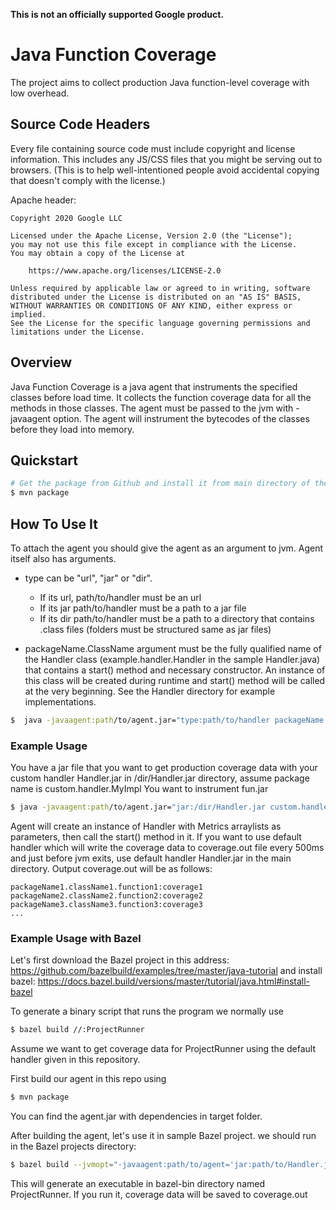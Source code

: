 **This is not an officially supported Google product.**

# Java Function Coverage

The project aims to collect production Java function-level coverage with low overhead.

## Source Code Headers

Every file containing source code must include copyright and license
information. This includes any JS/CSS files that you might be serving out to
browsers. (This is to help well-intentioned people avoid accidental copying that
doesn't comply with the license.)

Apache header:

```
Copyright 2020 Google LLC

Licensed under the Apache License, Version 2.0 (the "License");
you may not use this file except in compliance with the License.
You may obtain a copy of the License at

    https://www.apache.org/licenses/LICENSE-2.0

Unless required by applicable law or agreed to in writing, software
distributed under the License is distributed on an "AS IS" BASIS,
WITHOUT WARRANTIES OR CONDITIONS OF ANY KIND, either express or implied.
See the License for the specific language governing permissions and
limitations under the License.
```

## Overview

Java Function Coverage is a java agent that instruments the specified classes before load time. It collects the function coverage data for all the methods in those classes. The agent must be passed to the jvm with -javaagent option. The agent will instrument the bytecodes of the classes before they load into memory. 

## Quickstart

```bash
# Get the package from Github and install it from main directory of the package
$ mvn package
```

## How To Use It

To attach the agent you should give the agent as an argument to jvm. Agent itself also has arguments. 

* type can be "url", "jar" or "dir". 
    * If its url, path/to/handler must be an url
    * If its jar path/to/handler must be a path to a jar file  
    * If its dir path/to/handler must be a path to a directory that contains .class files (folders must be structured same as jar files)
    
* packageName.ClassName argument must be the fully qualified name of the Handler class (example.handler.Handler in the sample Handler.java) that contains a start() method and necessary constructor. An instance of this class will be created during runtime and start() method will be called at the very beginning. See the Handler directory for example implementations.  

```bash
$  java -javaagent:path/to/agent.jar="type:path/to/handler packageName.ClassName" [other args..]
```

### Example Usage

You have a jar file that you want to get production coverage data with your custom handler Handler.jar in /dir/Handler.jar directory, assume package name is custom.handler.MyImpl You want to instrument fun.jar

```bash
$ java -javaagent:path/to/agent.jar="jar:/dir/Handler.jar custom.handler.MyImpl" -jar fun.jar
```

Agent will create an instance of Handler with Metrics arraylists as parameters, then call the start() method in it. If you want to use default handler which will write the coverage data to coverage.out file every 500ms and just before jvm exits, use default handler Handler.jar in the main directory. Output coverage.out will be as follows:

```
packageName1.className1.function1:coverage1
packageName2.className2.function2:coverage2
packageName3.className3.function3:coverage3
...
```

### Example Usage with Bazel

Let's first download the Bazel project in this address: https://github.com/bazelbuild/examples/tree/master/java-tutorial and install bazel: https://docs.bazel.build/versions/master/tutorial/java.html#install-bazel

To generate a binary script that runs the program we normally use 

```bash
$ bazel build //:ProjectRunner
```

Assume we want to get coverage data for ProjectRunner using the default handler given in this repository.

First build our agent in this repo using 

```bash
$ mvn package
```

You can find the agent.jar with dependencies in target folder.

After building the agent, let's use it in sample Bazel project. we should run in the Bazel projects directory:

```bash
$ bazel build --jvmopt="-javaagent:path/to/agent='jar:path/to/Handler.jar example.handler.Handler' " //:ProjectRunner
```

This will generate an executable in bazel-bin directory named ProjectRunner. If you run it, coverage data will be saved to coverage.out

